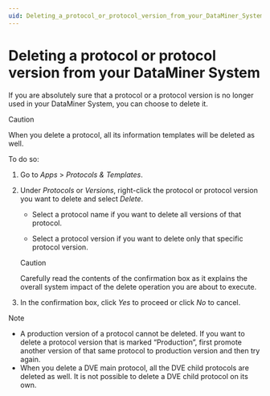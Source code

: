 ```yaml
---
uid: Deleting_a_protocol_or_protocol_version_from_your_DataMiner_System
---
```


# Deleting a protocol or protocol version from your DataMiner System

If you are absolutely sure that a protocol or a protocol version is no longer used in your DataMiner System, you can choose to delete it.

> [!CAUTION]
> When you delete a protocol, all its information templates will be deleted as well.

To do so:

1. Go to *Apps* > *Protocols & Templates*.

2. Under *Protocols* or *Versions*, right-click the protocol or protocol version you want to delete and select *Delete*.

    - Select a protocol name if you want to delete all versions of that protocol.

    - Select a protocol version if you want to delete only that specific protocol version.

    > [!CAUTION]
    > Carefully read the contents of the confirmation box as it explains the overall system impact of the delete operation you are about to execute.

3. In the confirmation box, click *Yes* to proceed or click *No* to cancel.

> [!NOTE]
> - A production version of a protocol cannot be deleted. If you want to delete a protocol version that is marked “Production”, first promote another version of that same protocol to production version and then try again.
> - When you delete a DVE main protocol, all the DVE child protocols are deleted as well. It is not possible to delete a DVE child protocol on its own.
>
